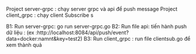 Project server-grpc : chạy server grpc và api để push message
Project client_grpc : chạy client Subscribe s

B1: Run server-grpc: go run server-grpc.go
B2: Run file api: tiến hành push dữ liệu : (ex :http://localhost:8084/api/push/event?data=docker:namnt&key=test2)
B3: Run client_grpc : run file clientsub.go để xem thành quả 
